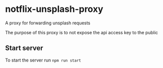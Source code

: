 # notflix-unsplash-proxy

A proxy for forwarding unsplash requests

The purpose of this proxy is to not expose the api access key to the public

## Start server

To start the server run `npm run start`
